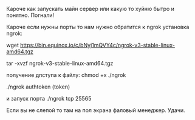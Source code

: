 Кароче как запускать майн сервер 
или какую то хуйню бытро и понятно. Погнали!

Кароче если нужны порты то нам нужно обратится к ngrok
установка ngrok:

wget https://bin.equinox.io/c/bNyj1mQVY4c/ngrok-v3-stable-linux-amd64.tgz

tar -xvzf ngrok-v3-stable-linux-amd64.tgz

получение дпступа к файлу: chmod +x ./ngrok

./ngrok authtoken (token)

и запуск порта ./ngrok tcp 25565

Если вы не слепой то там на пол экрана фаловый менеджер.
Удачи.
